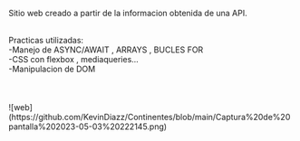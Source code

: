 
 Sitio web creado a partir de la informacion obtenida de una API.


<br>
 Practicas utilizadas:<br>
-Manejo de ASYNC/AWAIT , ARRAYS , BUCLES FOR<br>
-CSS con flexbox , mediaqueries...<br>
-Manipulacion de DOM<br>
<br>
<br>
<br>  
![web] (https://github.com/KevinDiazz/Continentes/blob/main/Captura%20de%20pantalla%202023-05-03%20222145.png) 
